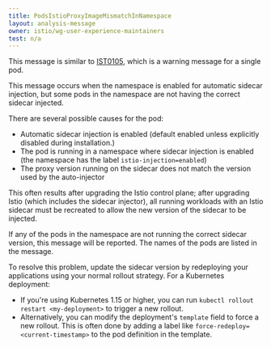 ```yaml
---
title: PodsIstioProxyImageMismatchInNamespace
layout: analysis-message
owner: istio/wg-user-experience-maintainers
test: n/a
---
```


This message is similar to [IST0105](/docs/reference/config/analysis/ist0105/), which is a warning message for a single pod.

This message occurs when the namespace is enabled for automatic sidecar injection, but some pods in the namespace are not having the correct sidecar injected. 

There are several possible causes for the pod:

* Automatic sidecar injection is enabled (default enabled unless explicitly
  disabled during installation.)
* The pod is running in a namespace where sidecar injection is enabled (the
  namespace has the label `istio-injection=enabled`)
* The proxy version running on the sidecar does not match the version used by
  the auto-injector

This often results after upgrading the Istio control plane; after upgrading
Istio (which includes the sidecar injector), all running workloads with an Istio
sidecar must be recreated to allow the new version of the sidecar to be
injected.

If any of the pods in the namespace are not running the correct sidecar version, this message will be reported.
The names of the pods are listed in the message.

To resolve this problem, update the sidecar version by redeploying your applications
using your normal rollout strategy. For a Kubernetes deployment:

* If you're using Kubernetes 1.15 or higher, you can run
  `kubectl rollout restart <my-deployment>` to trigger a new rollout.
* Alternatively, you can modify the deployment's `template` field to force a new
  rollout. This is often done by adding a label like
  `force-redeploy=<current-timestamp>` to the pod definition in the template.
